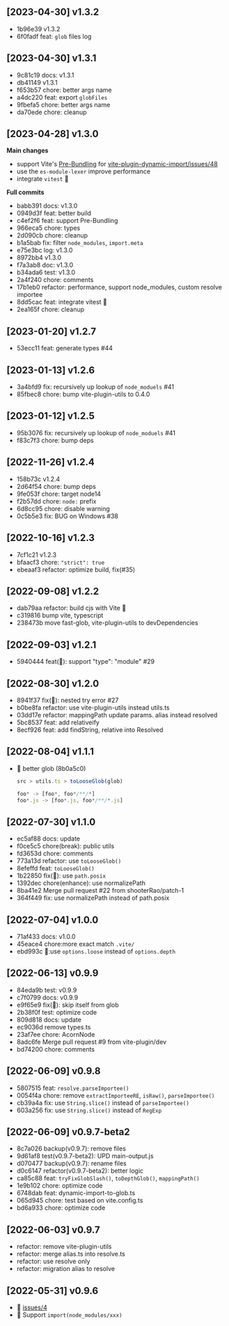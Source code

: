## [2023-04-30] v1.3.2

- 1b96e39 v1.3.2
- 6f0fadf feat: `glob` files log

## [2023-04-30] v1.3.1

- 9c81c19 docs: v1.3.1
- db41149 v1.3.1
- f653b57 chore: better args name
- a4dc220 feat: export `globFiles`
- 9fbefa5 chore: better args name
- da70ede chore: cleanup

## [2023-04-28] v1.3.0

**Main changes**

- support Vite's [Pre-Bundling](https://vitejs.dev/guide/dep-pre-bundling.html#dependency-pre-bundling) for [vite-plugin-dynamic-import/issues/48](https://github.com/vite-plugin/vite-plugin-dynamic-import/issues/48)
- use the `es-module-lexer` improve performance
- integrate `vitest` 🌱

**Full commits**

- babb391 docs: v1.3.0
- 0949d3f feat: better build
- c4ef2f6 feat: support Pre-Bundling
- 966eca5 chore: types
- 2d090cb chore: cleanup
- b1a5bab fix: filter `node_modules`, `import.meta`
- e75e3bc log: v1.3.0
- 8972bb4 v1.3.0
- f7a3ab8 doc: v1.3.0
- b34ada6 test: v1.3.0
- 2a4f240 chore: comments
- 17b1eb0 refactor: performance, support node_modules, custom resolve importee
- 8dd5cac feat: integrate vitest 🌱
- 2ea165f chore: cleanup

## [2023-01-20] v1.2.7

- 53ecc11 feat: generate types #44

## [2023-01-13] v1.2.6

- 3a4bfd9 fix: recursively up lookup of `node_moduels` #41
- 85fbec8 chore: bump vite-plugin-utils to 0.4.0

## [2023-01-12] v1.2.5

- 95b3076 fix: recursively up lookup of `node_moduels` #41
- f83c7f3 chore: bump deps

## [2022-11-26] v1.2.4

- 158b73c v1.2.4
- 2d64f54 chore: bump deps
- 9fe053f chore: target node14
- f2b57dd chore: `node:` prefix
- 6d8cc95 chore: disable warning
- 0c5b5e3 fix: BUG on Windows #38

## [2022-10-16] v1.2.3

- 7cf1c21 v1.2.3
- bfaacf3 chore: `"strict": true`
- ebeaaf3 refactor: optimize build, fix(#35)

## [2022-09-08] v1.2.2

- dab79aa refactor: build cjs with Vite 🌱
- c319816 bump vite, typescript
- 238473b move fast-glob, vite-plugin-utils to devDependencies

## [2022-09-03] v1.2.1

- 5940444 feat(🌱): support "type": "module" #29

## [2022-08-30] v1.2.0

- 8941f37 fix(🐞): nested try error #27
- b0be8fa refactor: use vite-plugin-utils instead utils.ts
- 03dd17e refactor: mappingPath update params. alias instead resolved
- 5bc8537 feat: add relativeify
- 8ecf926 feat: add findString, relative into Resolved

## [2022-08-04] v1.1.1

- 🌱 better glob (8b0a5c0)

  ```js
  src > utils.ts > toLooseGlob(glob)

  foo* -> [foo*, foo*/**/*]
  foo*.js -> [foo*.js, foo*/**/*.js]
  ```

## [2022-07-30] v1.1.0

- ec5af88 docs: update
- f0ce5c5 chore(break): public utils
- fd3653d chore: comments
- 773a13d refactor: use `toLooseGlob()`
- 8efeffd feat: `toLooseGlob()`
- 1b22850 fix(🐞): use `path.posix`
- 1392dec chore(enhance): use normalizePath
- 8ba41e2 Merge pull request #22 from shooterRao/patch-1
- 364f449 fix: use normalizePath instead of path.posix

## [2022-07-04] v1.0.0

- 71af433 docs: v1.0.0
- 45eace4 chore:more exact match `.vite/`
- ebd993c 🚨:use `options.loose` instead of `options.depth`

## [2022-06-13] v0.9.9

- 84eda9b test: v0.9.9
- c7f0799 docs: v0.9.9
- e9f65e9 fix(🐞): skip itself from glob
- 2b38f0f test: optimize code
- 809d818 docs: update
- ec9036d remove types.ts
- 23af7ee chore: AcornNode
- 8adc6fe Merge pull request #9 from vite-plugin/dev
- bd74200 chore: comments

## [2022-06-09] v0.9.8

- 5807515 feat: `resolve.parseImportee()`
- 0054f4a chore: remove `extractImporteeRE`, `isRaw()`, `parseImportee()`
- cb39a4a fix: use `String.slice()` instead of `parseImportee()`
- 603a256 fix: use `String.slice()` instead of `RegExp`

## [2022-06-09] v0.9.7-beta2

- 8c7a026 backup(v0.9.7): remove files
- 9d61af8 test(v0.9.7-beta2): UPD main-output.js
- d070477 backup(v0.9.7): rename files
- d0c6147 refactor(v0.9.7-beta2): better logic
- ca85c88 feat: `tryFixGlobSlash()`, `toDepthGlob()`, `mappingPath()`
- 1e9b102 chore: optimize code
- 6748dab feat: dynamic-import-to-glob.ts
- 065d945 chore: test based on vite.config.ts
- bd6a933 chore: optimize code

## [2022-06-03] v0.9.7

- refactor: remove vite-plugin-utils
- refactor: merge alias.ts into resolve.ts
- refactor: use resolve only
- refactor: migration alias to resolve

## [2022-05-31] v0.9.6

- 🐞 [issues/4](https://github.com/vite-plugin/vite-plugin-dynamic-import/issues/4)
- 🌱 Support `import(node_modules/xxx)`
